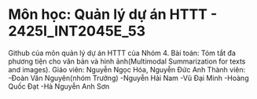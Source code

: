 # Môn học: Quản lý dự án HTTT - 2425I_INT2045E_53
Github của môn quản lý dự án HTTT của Nhóm 4. 
Bài toán: Tóm tắt đa phương tiện cho văn bản và hình ảnh(Multimodal Summarization for texts and images).
Giáo viên: Nguyễn Ngọc Hóa, Nguyễn Đức Anh
Thành viên:
-Đoàn Văn Nguyên(nhóm Trưởng)
-Nguyễn Hải Nam
-Vũ Đại Minh
-Hoàng Quốc Đạt
-Hà Nguyễn Anh Sơn


 
